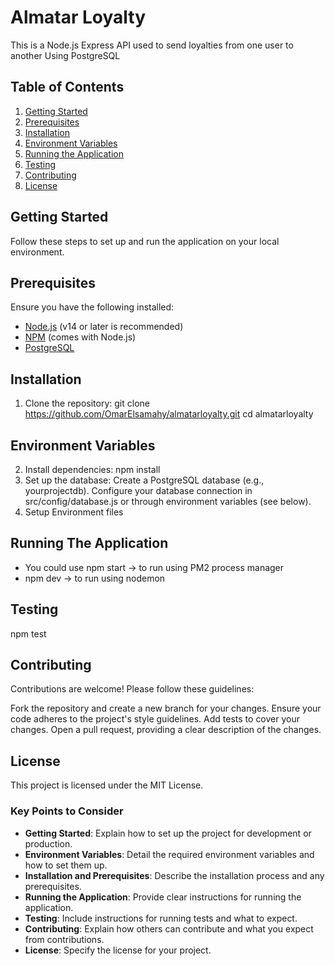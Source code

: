 # Almatar Loyalty

This is a Node.js Express API used to send loyalties from one user to another Using PostgreSQL

## Table of Contents
1. [Getting Started](#getting-started)
2. [Prerequisites](#prerequisites)
3. [Installation](#installation)
4. [Environment Variables](#environment-variables)
5. [Running the Application](#running-the-application)
6. [Testing](#testing)
7. [Contributing](#contributing)
8. [License](#license)

## Getting Started
Follow these steps to set up and run the application on your local environment.

## Prerequisites
Ensure you have the following installed:

- [Node.js](https://nodejs.org/en/) (v14 or later is recommended)
- [NPM](https://www.npmjs.com/) (comes with Node.js)
- [PostgreSQL](https://www.postgresql.org/)

## Installation
1. Clone the repository:
   git clone https://github.com/OmarElsamahy/almatarloyalty.git
   cd almatarloyalty

## Environment Variables
2. Install dependencies:
    npm install
3. Set up the database:
    Create a PostgreSQL database (e.g., yourprojectdb).
    Configure your database connection in src/config/database.js or through environment variables (see below).
4. Setup Environment files 

## Running The Application
- You could use npm start -> to run using PM2 process manager
- npm dev -> to run using nodemon

## Testing
npm test

## Contributing

Contributions are welcome! Please follow these guidelines:

Fork the repository and create a new branch for your changes.
Ensure your code adheres to the project's style guidelines.
Add tests to cover your changes.
Open a pull request, providing a clear description of the changes.

## License

This project is licensed under the MIT License.


### Key Points to Consider
- **Getting Started**: Explain how to set up the project for development or production.
- **Environment Variables**: Detail the required environment variables and how to set them up.
- **Installation and Prerequisites**: Describe the installation process and any prerequisites.
- **Running the Application**: Provide clear instructions for running the application.
- **Testing**: Include instructions for running tests and what to expect.
- **Contributing**: Explain how others can contribute and what you expect from contributions.
- **License**: Specify the license for your project. 
